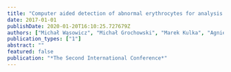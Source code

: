 ```yaml
---
title: "Computer aided detection of abnormal erythrocytes for analysis of the in vitro interactions of nanodiamonds with human blood"
date: 2017-01-01
publishDate: 2020-01-20T16:10:25.727679Z
authors: ["Michał Wąsowicz", "Michał Grochowski", "Marek Kulka", "Agnieszka Mikołajczyk", "Mateusz Ficek", "Katarzyna Karpieńko", "Maciej Cićkiewicz"]
publication_types: ["1"]
abstract: ""
featured: false
publication: "*The Second International Conference*"
---
```


